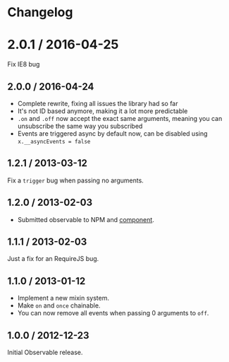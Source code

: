 # Changelog

# 2.0.1 / 2016-04-25

Fix IE8 bug

## 2.0.0 / 2016-04-24

- Complete rewrite, fixing all issues the library had so far
- It's not ID based anymore, making it a lot more predictable
- `.on` and `.off` now accept the exact same arguments, meaning you can
  unsubscribe the same way you subscribed
- Events are triggered async by default now, can be disabled using `x.__asyncEvents = false`

## 1.2.1 / 2013-03-12

Fix a `trigger` bug when passing no arguments.

## 1.2.0 / 2013-02-03

- Submitted observable to NPM and [component](https://github.com/component/component).

## 1.1.1 / 2013-02-03

Just a fix for an RequireJS bug.

## 1.1.0 / 2013-01-12

- Implement a new mixin system.
- Make `on` and `once` chainable.
- You can now remove all events when passing 0 arguments to `off`.

## 1.0.0 / 2012-12-23

Initial Observable release.
